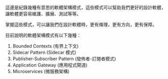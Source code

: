 這邊是紀錄幾種有意思的軟體架構模式，這些模式可以幫助我們更好的設計軟體，讓軟體更容易維護、擴展、測試等等。

掌握這些模式，可以讓我們在設計軟體時，更有條理，更有方向，更有保障。

目前說明的軟體架構模式有以下幾種：

1. Bounded Contexts (有界上下文)
2. Sidecar Pattern (Sidecar 模式)
3. Publisher-Subscriber Pattern (發佈者-訂閱者模式)
4. Application Gateway (應用程式閘道)
5. Microservices (微服務架構)
